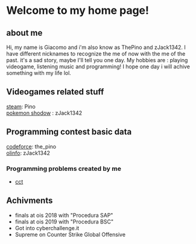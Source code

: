 # Welcome to my home page! 
## about me 
Hi, my name is Giacomo and i'm also know as ThePino and zJack1342. I have different nicknames to recognize the me of now with the me of the past. it's a sad story, maybe I'll tell you one day.
My hobbies are : playing videogame, listening music and programming!
I hope one day i will achive something with my life lol.
## Videogames related stuff
[steam](https://steamcommunity.com/id/zJack1342VIP/): Pino  
[pokemon shodow](https://pokemonshowdown.com/users/zjack1342) : zJack1342  

## Programming contest basic data
[codeforce](https://codeforces.com/profile/the_pino): the_pino  
[olinfo](https://training.olinfo.it/#/user/zJack1342/profile): zJack1342  
### Programming problems created by me 
* [cct](https://training.olinfo.it/#/task/cct/statement)  

## Achivments
* finals at ois 2018 with "Procedura SAP"
* finals at ois 2019 with "Procedura BSC"
* Got into cyberchallenge.it
* Supreme on Counter Strike Global Offensive 
